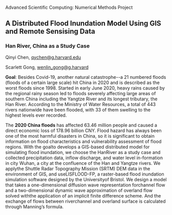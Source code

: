 Advanced Scientific Computing: Numerical Methods Project
## A Distributed Flood Inundation Model Using GIS and Remote Sensising Data	
### Han River, China as a Study Case

Qinyi Chen, qychen@g.harvard.edu

Scarlett Gong, wenlin_gong@g.harvard

**Goal**: Besides Covid-19, another natural catastrophe--a 21 numbered floods (floods of a certain large scale) hit China in 2020 and is described as the worst floods since 1998. Started in early June 2020, heavy rains caused by the regional rainy season led to floods severely affecting large areas of southern China including the Yangtze River and its longest tributary, the Han River. According to the Ministry of Water Resources, a total of 443 rivers nationwide have been flooded, with 33 of them swelling to the highest levels ever recorded. 

The **2020 China floods** has affected 63.46 million people and caused a direct economic loss of 178.96 billion CNY. Flood hazard has always been one of the most harmful disasters in China, so it is significant to obtain information on flood characteristics and vulnerability assessment of flood regions. With the goalto develops a GIS-based distributed model for simulating flood inundation, we choose the HanRiver as a study case and collected precipitation data,  inflow discharge,  and water level in-formation in city Wuhan, a city at the confluence of the Han and Yangtze rivers.  We applythe Shuttle Radar Topography Mission (SRTM) DEM data in the environment of GIS, and useLISFLOOD-FP, a raster-based flood inundation simulation software designed by the Universityof Bristol.  We design a model that takes a one-dimensional diffusion wave representation forchannel flow and a two-dimensional dynamic wave approximation of overland flow solved withthe application of an implicit finite difference scheme. And the exchange of flows between riverchannel and overland surface is calculated through Manning’s formula.


